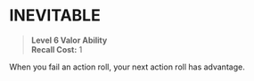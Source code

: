 # INEVITABLE

> **Level 6 Valor Ability**  
> **Recall Cost:** 1

When you fail an action roll, your next action roll has advantage.
